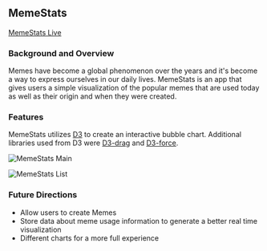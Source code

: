 ## MemeStats

[MemeStats Live][heroku]

### Background and Overview

Memes have become a global phenomenon over the years and it's become a way to express ourselves in our daily lives. MemeStats is an app that gives users a simple visualization of the popular memes that are used today as well as their origin and when they were created.

### Features

MemeStats utilizes [D3][d3] to create an interactive bubble chart. Additional libraries used from D3 were [D3-drag][d3-drag] and [D3-force][d3-force]. 

![MemeStats Main][memestats-main]


![MemeStats List][memestats-list]


### Future Directions

* Allow users to create Memes
* Store data about meme usage information to generate a better real time visualization
* Different charts for a more full experience

[heroku]: http://memestats.herokuapp.com/
[memestats-main]: https://github.com/jjl014/MemeStats/blob/master/docs/memestats-main.png
[memestats-list]: https://github.com/jjl014/MemeStats/blob/master/docs/memestats-list.png
[d3]: https://github.com/d3/d3
[d3-force]: https://github.com/d3/d3-force
[d3-drag]: https://github.com/d3/d3-drag
